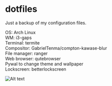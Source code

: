 # dotfiles

Just a backup of my configuration files.

OS: Arch Linux\
WM: i3-gaps\
Terminal: termite\
Compositor: GabrielTenma/compton-kawase-blur\
File manager: ranger\
Web browser: qutebrowser\
Pywal to change theme and wallpaper\
Lockscreen: betterlockscreen

![Alt text](Screenshots/22019-06-02T20:46:49+03:00.png?raw=true "Screenshot")
